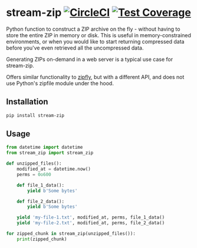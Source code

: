 # stream-zip [![CircleCI](https://circleci.com/gh/uktrade/stream-zip.svg?style=shield)](https://circleci.com/gh/uktrade/stream-zip) [![Test Coverage](https://api.codeclimate.com/v1/badges/80442ee55a1276e83b44/test_coverage)](https://codeclimate.com/github/uktrade/stream-zip/test_coverage)

Python function to construct a ZIP archive on the fly - without having to store the entire ZIP in memory or disk. This is useful in memory-constrained environments, or when you would like to start returning compressed data before you've even retrieved all the uncompressed data.

Generating ZIPs on-demand in a web server is a typical use case for stream-zip.

Offers similar functionality to [zipfly](https://github.com/BuzonIO/zipfly), but with a different API, and does not use Python's zipfile module under the hood.


## Installation

```bash
pip install stream-zip
```


## Usage

```python
from datetime import datetime
from stream_zip import stream_zip

def unzipped_files():
    modified_at = datetime.now()
    perms = 0o600

    def file_1_data():
        yield b'Some bytes'

    def file_2_data():
        yield b'Some bytes'

    yield 'my-file-1.txt', modified_at, perms, file_1_data()
    yield 'my-file-2.txt', modified_at, perms, file_2_data()

for zipped_chunk in stream_zip(unzipped_files()):
    print(zipped_chunk)
```
